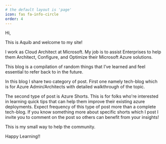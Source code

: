 ```yaml
---
# the default layout is 'page'
icon: fas fa-info-circle
order: 4
---
```


Hi,

This is Aquib and welcome to my site!

I work as Cloud Architect at Microsoft.
My job is to assist Enterprises to help them Architect, Configure, and Optimize their Microsoft Azure solutions.

This blog is a compilation of random things that I’ve learned and feel essential to refer back to in the future.

In this blog I share two category of post. First one namely tech-blog which is for Azure Admin/Architects with detailed walkthrough of the topic. 

The second type of post is Azure Shorts. This is for folks who're interested in learning quick tips that can help them improve their existing azure deployments.
Expect frequency of this type of post more than a complete tech-blog.
If you know something more about specific shorts which I post I invite you to comment on the post so others can benefit from your insights!

This is my small way to help the community.

Happy Learning!!
